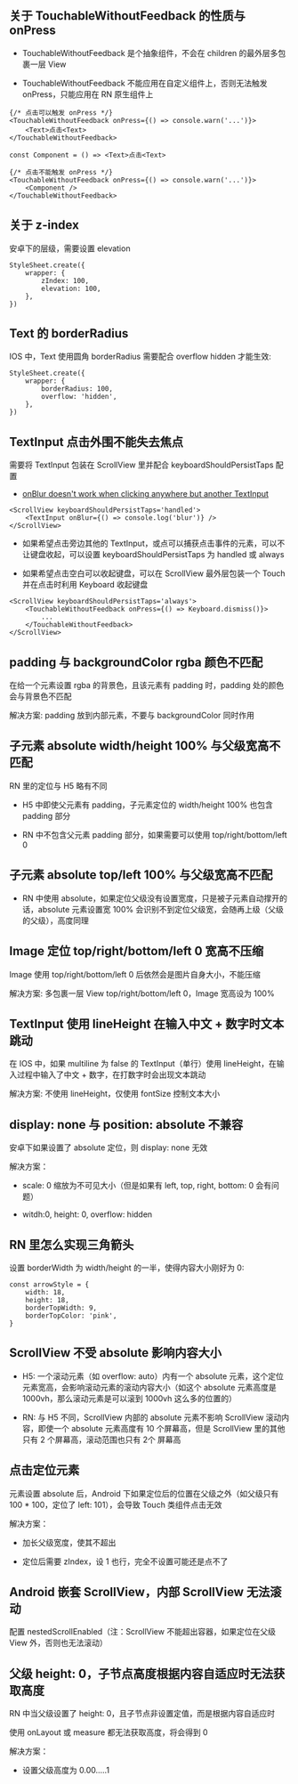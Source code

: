 ## 关于 TouchableWithoutFeedback 的性质与 onPress

- TouchableWithoutFeedback 是个抽象组件，不会在 children 的最外层多包裹一层 View

- TouchableWithoutFeedback 不能应用在自定义组件上，否则无法触发 onPress，只能应用在 RN 原生组件上

```tsx
{/* 点击可以触发 onPress */}
<TouchableWithoutFeedback onPress={() => console.warn('...')}>
    <Text>点击<Text>
</TouchableWithoutFeedback>
```

```tsx
const Component = () => <Text>点击<Text>

{/* 点击不能触发 onPress */}
<TouchableWithoutFeedback onPress={() => console.warn('...')}>
    <Component />
</TouchableWithoutFeedback>
```

## 关于 z-index

安卓下的层级，需要设置 elevation

```tsx
StyleSheet.create({
    wrapper: {
        zIndex: 100,
        elevation: 100,
    },
})
```

## Text 的 borderRadius

IOS 中，Text 使用圆角 borderRadius 需要配合 overflow hidden 才能生效:

```tsx
StyleSheet.create({
    wrapper: {
        borderRadius: 100,
        overflow: 'hidden',
    },
})
```

## TextInput 点击外围不能失去焦点

需要将 TextInput 包装在 ScrollView 里并配合 keyboardShouldPersistTaps 配置

- [onBlur doesn't work when clicking anywhere but another TextInput](https://github.com/facebook/react-native/issues/11071)

```tsx
<ScrollView keyboardShouldPersistTaps='handled'>
    <TextInput onBlur={() => console.log('blur')} />
</ScrollView>
```

- 如果希望点击旁边其他的 TextInput，或点可以捕获点击事件的元素，可以不让键盘收起，可以设置 keyboardShouldPersistTaps 为 handled 或 always

- 如果希望点击空白可以收起键盘，可以在 ScrollView 最外层包装一个 Touch 并在点击时利用 Keyboard 收起键盘

```tsx
<ScrollView keyboardShouldPersistTaps='always'>
    <TouchableWithoutFeedback onPress={() => Keyboard.dismiss()}>
        ...
    </TouchableWithoutFeedback>
</ScrollView>
```

## padding 与 backgroundColor rgba 颜色不匹配

在给一个元素设置 rgba 的背景色，且该元素有 padding 时，padding 处的颜色会与背景色不匹配

解决方案: padding 放到内部元素，不要与 backgroundColor 同时作用

## 子元素 absolute width/height 100% 与父级宽高不匹配

RN 里的定位与 H5 略有不同

- H5 中即使父元素有 padding，子元素定位的 width/height 100% 也包含 padding 部分

- RN 中不包含父元素 padding 部分，如果需要可以使用 top/right/bottom/left 0

## 子元素 absolute top/left 100% 与父级宽高不匹配

- RN 中使用 absolute，如果定位父级没有设置宽度，只是被子元素自动撑开的话，absolute 元素设置宽 100% 会识别不到定位父级宽，会随再上级（父级的父级），高度同理

## Image 定位 top/right/bottom/left 0 宽高不压缩

Image 使用 top/right/bottom/left 0 后依然会是图片自身大小，不能压缩

解决方案: 多包裹一层 View top/right/bottom/left 0，Image 宽高设为 100%

## TextInput 使用 lineHeight 在输入中文 + 数字时文本跳动

在 IOS 中，如果 multiline 为 false 的 TextInput（单行）使用 lineHeight，在输入过程中输入了中文 + 数字，在打数字时会出现文本跳动

解决方案: 不使用 lineHeight，仅使用 fontSize 控制文本大小

## display: none 与 position: absolute 不兼容

安卓下如果设置了 absolute 定位，则 display: none 无效

解决方案：

- scale: 0 缩放为不可见大小（但是如果有 left, top, right, bottom: 0 会有问题）

- witdh:0, height: 0, overflow: hidden

## RN 里怎么实现三角箭头

设置 borderWidth 为 width/height 的一半，使得内容大小刚好为 0:

```tsx
const arrowStyle = {
    width: 18,
    height: 18,
    borderTopWidth: 9,
    borderTopColor: 'pink',
}
```

## ScrollView 不受 absolute 影响内容大小

- H5: 一个滚动元素（如 overflow: auto）内有一个 absolute 元素，这个定位元素宽高，会影响滚动元素的滚动内容大小（如这个 absolute 元素高度是 1000vh，那么滚动元素是可以滚到 1000vh 这么多的位置的）

- RN: 与 H5 不同，ScrollView 内部的 absolute 元素不影响 ScrollView 滚动内容，即使一个 absolute 元素高度有 10 个屏幕高，但是 ScrollView 里的其他只有 2 个屏幕高，滚动范围也只有 2个 屏幕高

## 点击定位元素

元素设置 absolute 后，Android 下如果定位后的位置在父级之外（如父级只有 100 * 100，定位了 left: 101），会导致 Touch 类组件点击无效

解决方案：

- 加长父级宽度，使其不超出

- 定位后需要 zIndex，设 1 也行，完全不设置可能还是点不了

## Android 嵌套 ScrollView，内部 ScrollView 无法滚动

配置 nestedScrollEnabled（注：ScrollView 不能超出容器，如果定位在父级 View 外，否则也无法滚动）

## 父级 height: 0，子节点高度根据内容自适应时无法获取高度

RN 中当父级设置了 height: 0，且子节点非设置定值，而是根据内容自适应时

使用 onLayout 或 measure 都无法获取高度，将会得到 0

解决方案：

- 设置父级高度为 0.00.....1
